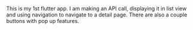 This is my 1st flutter app. I am making an API call, displaying it in list view and using navigation to navigate to a detail page. There are also a couple buttons with pop up features. 
